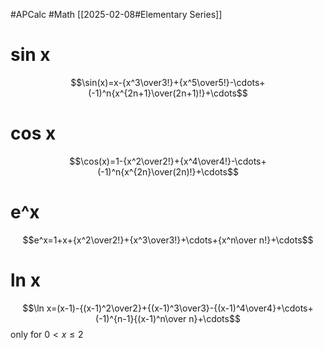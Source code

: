 #APCalc 
#Math 
[[2025-02-08#Elementary Series]]
# sin x
$$\sin(x)=x-{x^3\over3!}+{x^5\over5!}-\cdots+(-1)^n{x^{2n+1}\over(2n+1)!}+\cdots$$
# cos x
$$\cos(x)=1-{x^2\over2!}+{x^4\over4!}-\cdots+(-1)^n{x^{2n}\over(2n)!}+\cdots$$
# e^x
$$e^x=1+x+{x^2\over2!}+{x^3\over3!}+\cdots+{x^n\over n!}+\cdots$$
# ln x
$$\ln x=(x-1)-{(x-1)^2\over2}+{(x-1)^3\over3}-{(x-1)^4\over4}+\cdots+(-1)^{n-1}{(x-1)^n\over n}+\cdots$$only for $0<x\leq2$